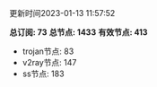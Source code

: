 更新时间2023-01-13 11:57:52

**总订阅: 73**
**总节点: 1433**
**有效节点: 413**
- trojan节点: 83
- v2ray节点: 147
- ss节点: 183
